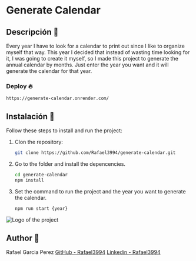 # Generate Calendar

## Descripción 📄

Every year I have to look for a calendar to print out since I like to organize myself that way. This year I decided that instead of wasting time looking for it, I was going to create it myself, so I made this project to generate the annual calendar by months. Just enter the year you want and it will generate the calendar for that year.

### Deploy 🔥
```
https://generate-calendar.onrender.com/
```

## Instalación 🚀

Follow these steps to install and run the project:

1. Clon the repository:
   ```bash
   git clone https://github.com/Rafael3994/generate-calendar.git
   ```

2. Go to the folder and install the depencencies.
   ```bash
   cd generate-calendar
   npm install
   ```

3. Set the command to run the project and the year you want to generate the calendar.
    ```bash
   npm run start {year}
   ```

![Logo of the project](./assets/screeshot-project.png)

## Author 👑
Rafael Garcia Perez
[GitHub - Rafael3994](https://github.com/Rafael3994)
[Linkedin - Rafael3994](https://www.linkedin.com/in/rafael3994/)